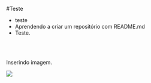 ﻿#Teste
<ul>

<li>teste</li>
<li>Aprendendo a criar um repositório com README.md</li>
<li>Teste.</li>

</ul>
<br/>
<br/>

<p>Inserindo imagem.</p>
<img src="https://github.com/leonardo-leosantos/Teste/master/git.png"/>
